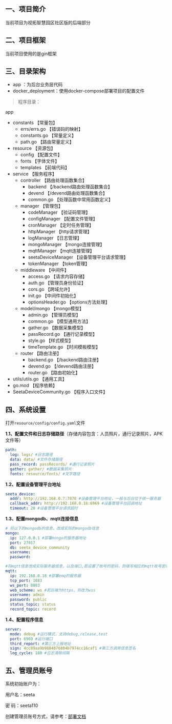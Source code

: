 ## 一、项目简介

当前项目为视拓智慧园区社区版的后端部分



## 二、项目框架

当前项目使用的是gin框架



##  三、目录架构
* app ：为后台业务层代码
* docker_deployment：使用docker-compose部署项目的配置文件

> 程序目录：

app

- constants 			    【常量包】
  - errs/errs.go	            【错误码的映射】
  - constants.go 	            【常量定义】
  - path.go                     【路由常量定义】
- resource                  【资源包】
  - config                      【配置文件】
  - fonts                       【字体文件】
  - templates                   【前端代码】
- service                   【服务程序】
  - controller  	            【路由处理函数集合】
    - backend                       【/backend路由处理函数集合】
    - devend                        【/devend路由处理函数集合】
    - common.go                     【处理函数中常用函数定义】
  - manager                 【管理包】
    - codeManager               【验证码管理】
    - configManager             【配置文件管理】
    - cronManager               【定时任务管理】
    - httpManager               【http请求管理】
    - logManager                【日志管理】
    - mongoManager              【mongo连接管理】
    - mqttManager               【mqtt连接管理】
    - seetaDeviceManager        【设备管理平台请求管理】
    - tokenManager              【token管理】
  - middleware              【中间件】
    - access.go                 【请求内容存储】
    - auth.go                   【管理员身份验证】
    - cors.go                   【跨域允许】
    - init.go                   【中间件初始化】
    - optionsHeader.go          【options方法处理】
  - model/mongo             【mongo模型】
    - admin.go                  【管理员模型】
    - common.go                 【模型通用方法】
    - gather.go                 【数据采集模型】
    - passRecord.go             【通行记录模型】
    - style.go                  【样式模型】
    - timeTemplate.go           【时间模板模型】
  - router                  【路由注册】
    - backend.go                【/backend路由注册】
    - devend.go                 【/devend路由注册】
    - router.go                 【路由初始化】
- utils/utils.go            【通用工具】
- go.mod                    【程序依赖】
- SeetaDeviceCommunity.go       【程序入口文件】

## 四、系统设置

打开`resource/config/config.yaml`文件

**1.1、配置文件和日志存储路径**（存储内容包含：人员照片，通行记录照片，APK文件等）

```yaml
path:
  log: logs/ #日志路径
  data: data/ #文件存储路径
  pass_record: passRecords/ #通行记录照片
  gather: gather/ #数据采集照片
  fonts: resource/fonts/ #文字路径
```


**1.2、配置设备管理平台地址**

```yaml
seeta_device:
  addr: http://192.168.0.7:7878 #设备管理平台地址，一般与后台位于统一服务器
  callback_addr: http://192.168.0.18:6969 #设备管理平台回调地址
  timeout: 20 #设备管理平台请求超时
```

**1.3、配置mongodb、mqtt连接信息**

```yaml
# 将以下的mongodb的信息，改成实际的mongodb信息
mongo:
  ip: 127.0.0.1 #部署mongo的服务器地址
  port: 27017
  db: seeta_device_community
  username:
  password:

#将mqtt信息改成实际服务器信息，以及端口,若设置了账号的密码，则填写相应的mqtt账号密码
mqtt:
  ip: 192.168.0.18 #部署emq的服务器
  tcp_port: 1883
  ws_port: 8083
  web_scheme: ws #若后端为https，则改为wss
  username: admin
  password: public
  status_topic: status
  record_topic: record
```

**1.4、配置程序信息**

```yaml
server:
  mode: debug #运行模式，支持debug,release,test
  port: 6969 #运行端口
  third_report: #第三方上报地址
  sign: 4cc89aa9b9684076804b7974cc16caf1 #第三方调用信息签名
  log_cycle: 180 #日志清除间隔
```

## 五、管理员账号

系统初始账户为：

用户名：seeta

密    码：seeta110

创建管理员账号方式，请参考：[部署文档](<https://github.com/SeetaFaceEnv/SeetaFaceAppsDocs/blob/master/doc/deployment.md>)

